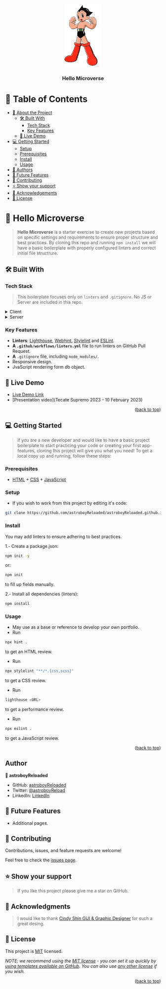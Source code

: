 <a name="readme-top"></a>

<div align="center">
  <img src="images/icons/Astroboy-removebg.png" alt="logo" width="120"  height="auto" />
  <br/>

  <h3><b>Hello Microverse</b></h3>

</div>

<!-- TABLE OF CONTENTS -->

# 📗 Table of Contents

- [📖 About the Project](#about-project)
  - [🛠 Built With](#built-with)
    - [Tech Stack](#tech-stack)
    - [Key Features](#key-features)
  - [🚀 Live Demo](#live-demo)
- [💻 Getting Started](#getting-started)
  - [Setup](#setup)
  - [Prerequisites](#prerequisites)
  - [Install](#install)
  - [Usage](#usage)
- [👥 Authors](#authors)
- [🔭 Future Features](#future-features)
- [🤝 Contributing](#contributing)
- [⭐️ Show your support](#support)
- [🙏 Acknowledgements](#acknowledgements)
- [📝 License](#license)

<!-- PROJECT DESCRIPTION -->

# 📖 Hello Microverse <a name="about-project"></a>

> **Hello Microverse** is a starter exercise to create new projects based on specific settings and requirements to ensure proper structure and best practices. By cloning this repo and running `npm install` we will have a basic boilerplate with properly configured linters and correct initial file structrure.

## 🛠 Built With <a name="built-with"></a>

### Tech Stack <a name="tech-stack"></a>

> This boilerplate focuses only on `linters` and `.gitignore`. No JS or Server are included in this repo.

<details>
  <summary>Client</summary>
  <ul>
    <li><a href="https://www.w3.org/html/">HTML</a></li>
    <li><a href="https://www.w3.org/Style/CSS/Overview.en.html">SCSS</a></li>
    <li><a href="https://www.javascript.com/">JavaScript</a></li>
  </ul>
</details>

<details>
  <summary>Server</summary>
  <ul>
    <li><a href="https://www.netlify.com/">Netlify</a></li>
  </ul>
</details>

<!-- Features -->

### Key Features <a name="key-features"></a>

- **Linters**: [Lighthouse](https://developer.chrome.com/docs/lighthouse/overview/), [Webhint](https://webhint.io/), [Stylelint](https://stylelint.io/.) and [ESLint](https://eslint.org/).
- **A `.github/workflows/linters.yml`** file to run linters on GitHub Pull Request.
- **A** `.gitignore` file, including `node_modules/`.
- Responsive design.
- JvaScript rendering form db object.

<!-- LIVE DEMO -->

## 🚀 Live Demo <a name="live-demo"></a>

- [Live Demo Link](https://astroboyreloaded.github.io/1st-Capstone-Projec/)
- [Presentation video](Tecate Supremo 2023 - 10 February 2023)

<p align="right">(<a href="#readme-top">back to top</a>)</p>

<!-- GETTING STARTED -->

## 💻 Getting Started <a name="getting-started"></a>

> If you are a new developer and would like to have a basic project boilerplate to start practicing your code or creating your first app-features, cloning this project will give you what you need!
> To get a local copy up and running, follow these steps:

### Prerequisites

- [HTML](https://www.w3.org/html/) + [CSS](https://www.w3.org/Style/CSS/Overview.en.html) + [JavaScript](https://www.javascript.com/)

### Setup

- If you wish to work from this project by editing it's code:

```sh
git clone https://github.com/astroboyReloaded/astroboyReloaded.github.io.git
```

### Install

You may add linters to ensure adhering to best practices.

1.- Create a package.json:

```sh
npm init -y
```

or:

```sh
npm init
```

to fill up fields manually.

2.- Install all dependencies (linters):

```sh
npm install
```

### Usage

- May use as a base or reference to develop your own portfolio.
- Run

```sh
npx hint .
```

to get an HTML review.

- Run

```sh
npx stylelint "**/*.{css,scss}"
```

to get a CSS review.

- Run

```sh
lighthouse <URL>
```
to get a performance review.

- Run 

```sh
npx eslint .
```
to get a JavaScript review.

<p align="right">(<a href="#readme-top">back to top</a>)</p>
<!-- AUTHORS -->

## Author <a name="authors"></a>

👤 **astroboyReloaded**

- GitHub: [astroboyReloaded](https://github.com/astroboyReloaded)
- Twitter: [@astroboyReload](https://twitter.com/astroboyReload)
- LinkedIn: [LinkedIn](https://www.linkedin.com/in/astroboyreloaded/)


## 🔭 Future Features <a name="future-features"></a>
- Additional pages.

<!-- CONTRIBUTING -->

## 🤝 Contributing <a name="contributing"></a>

Contributions, issues, and feature requests are welcome!

Feel free to check the [issues page](../../issues/).

<!-- SUPPORT -->

## ⭐️ Show your support <a name="support"></a>

> If you like this project please give me a star on GitHub.

<!-- ACKNOWLEDGEMENTS -->

## 🙏 Acknowledgments <a name="acknowledgements"></a>

> I would like to thank [Cindy Shin GUI & Graphic Designer](https://www.behance.net/adagio07) for such a great desing.

<!-- LICENSE -->

## 📝 License <a name="license"></a>

This project is [MIT](./LICENSE) licensed.

_NOTE: we recommend using the [MIT license](https://choosealicense.com/licenses/mit/) - you can set it up quickly by [using templates available on GitHub](https://docs.github.com/en/communities/setting-up-your-project-for-healthy-contributions/adding-a-license-to-a-repository). You can also use [any other license](https://choosealicense.com/licenses/) if you wish._

<p align="right">(<a href="#readme-top">back to top</a>)</p>
